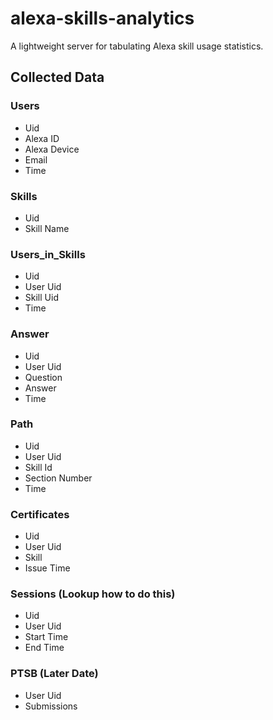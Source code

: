 # alexa-skills-analytics
A lightweight server for tabulating Alexa skill usage statistics.

## Collected Data

### Users
- Uid
- Alexa ID
- Alexa Device
- Email
- Time

### Skills
- Uid
- Skill Name

### Users_in_Skills
- Uid
- User Uid
- Skill Uid
- Time

### Answer
- Uid
- User Uid
- Question
- Answer
- Time

### Path
- Uid
- User Uid
- Skill Id
- Section Number
- Time

### Certificates
- Uid
- User Uid
- Skill
- Issue Time

### Sessions (Lookup how to do this)
- Uid
- User Uid
- Start Time
- End Time

### PTSB (Later Date)
- User Uid
- Submissions